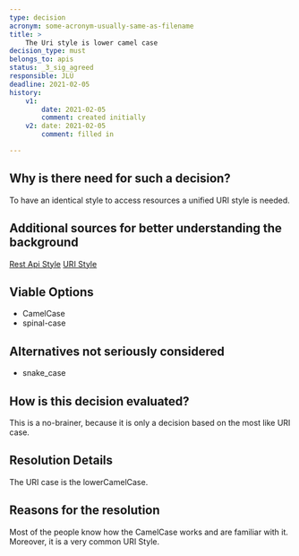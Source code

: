 ```yaml
---
type: decision
acronym: some-acronym-usually-same-as-filename
title: >
    The Uri style is lower camel case
decision_type: must
belongs_to: apis
status: _3_sig_agreed
responsible: JLÜ
deadline: 2021-02-05
history:
    v1:
        date: 2021-02-05
        comment: created initially
    v2: date: 2021-02-05
        comment: filled in

---
```


## Why is there need for such a decision?

To have an identical style to access resources a unified URI style is needed. 

## Additional sources for better understanding the background

[Rest Api Style](https://entwickler.de/online/web/restful-api-design-intro-579826380.html)
[URI Style](https://blog.restcase.com/5-basic-rest-api-design-guidelines/)

## Viable Options

* CamelCase
* spinal-case


## Alternatives not seriously considered

* snake_case



## How is this decision evaluated?

This is a no-brainer, because it is only a decision based on the most like URI case.

 
## Resolution Details

The URI case is the lowerCamelCase. 

## Reasons for the resolution

Most of the people know how the CamelCase works and are familiar with it. Moreover, it is a very common URI Style.

